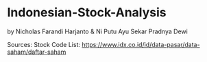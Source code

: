 # Indonesian-Stock-Analysis
by Nicholas Farandi Harjanto & Ni Putu Ayu Sekar Pradnya Dewi

Sources:
Stock Code List: https://www.idx.co.id/id/data-pasar/data-saham/daftar-saham